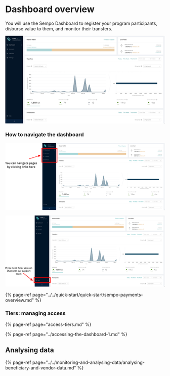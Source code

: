 # Dashboard overview

You will use the Sempo Dashboard to register your program participants, disburse value to them, and monitor their transfers.

![Dashboard Page - Analytics](../../.gitbook/assets/screen-shot-2020-09-10-at-10.54.44-am.png)

### **How to navigate the dashboard**

![How to navigate](../../.gitbook/assets/support.png)

![How to access customer support](../../.gitbook/assets/nav.png)

{% page-ref page="../../quick-start/quick-start/sempo-payments-overview.md" %}

### Tiers: managing access

{% page-ref page="access-tiers.md" %}

{% page-ref page="../accessing-the-dashboard-1.md" %}

## Analysing data

{% page-ref page="../../monitoring-and-analysing-data/analysing-beneficiary-and-vendor-data.md" %}

